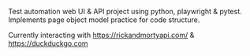 Test automation web UI & API project using python, playwright & pytest. Implements page object model practice for code structure. 

Currently interacting with https://rickandmortyapi.com/ & https://duckduckgo.com